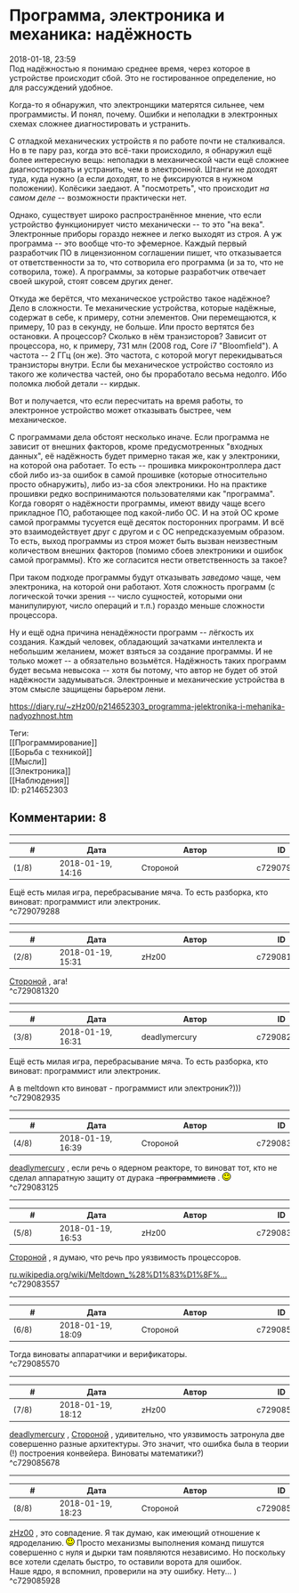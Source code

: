 Программа, электроника и механика: надёжность
=============================================

  
2018-01-18, 23:59  
 Под надёжностью я понимаю среднее время, через которое в устройстве происходит сбой. Это не гостированное определение, но для рассуждений удобное.   
   
 Когда-то я обнаружил, что электронщики матерятся сильнее, чем программисты. И понял, почему. Ошибки и неполадки в электронных схемах сложнее диагностировать и устранить.   
   
 С отладкой механических устройств я по работе почти не сталкивался. Но в те пару раз, когда это всё-таки происходило, я обнаружил ещё более интересную вещь: неполадки в механической части ещё сложнее диагностировать и устранить, чем в электронной. Штанги не доходят туда, куда нужно (а если доходят, то не фиксируются в нужном положении). Колёсики заедают. А "посмотреть", что происходит  *на самом деле*  -- возможности практически нет.   
   
 Однако, существует широко распространённое мнение, что если устройство функционирует чисто механически -- то это "на века". Электронные приборы гораздо нежнее и легко выходят из строя. А уж программа -- это вообще что-то эфемерное. Каждый первый разработчик ПО в лицензионном соглашении пишет, что отказывается от ответственности за то, что сотворила его программа (и за то, что не сотворила, тоже). А программы, за которые разработчик отвечает своей шкурой, стоят совсем других денег.   
   
 Откуда же берётся, что механическое устройство такое надёжное? Дело в сложности. Те механические устройства, которые надёжные, содержат в себе, к примеру, сотни элементов. Они перемещаются, к примеру, 10 раз в секунду, не больше. Или просто вертятся без остановки. А процессор? Сколько в нём транзисторов? Зависит от процессора, но, к примеру, 731 млн (2008 год, Core i7 "Bloomfield"). А частота -- 2 ГГц (он же). Это частота, с которой могут перекидываться транзисторы внутри. Если бы механическое устройство состояло из такого же количества частей, оно бы проработало весьма недолго. Ибо поломка любой детали -- кирдык.   
   
 Вот и получается, что если пересчитать на время работы, то электронное устройство может отказывать быстрее, чем механическое.   
   
 С программами дела обстоят несколько иначе. Если программа не зависит от внешних факторов, кроме предусмотренных "входных данных", её надёжность будет примерно такая же, как у электроники, на которой она работает. То есть -- прошивка микроконтроллера даст сбой либо из-за ошибок в самой прошивке (которые относительно просто обнаружить), либо из-за сбоя электроники. Но на практике прошивки редко воспринимаются пользователями как "программа". Когда говорят о надёжности программы, имеют ввиду чаще всего прикладное ПО, работающее под какой-либо ОС. И на этой ОС кроме самой программы тусуется ещё десяток посторонних программ. И всё это взаимодействует друг с другом и с ОС непредсказуемым образом. То есть, выход программы из строя может быть вызван неизвестным количеством внешних факторов (помимо сбоев электроники и ошибок самой программы). Кто же согласится нести ответственность за такое?   
   
 При таком подходе программы будут отказывать  *заведомо*  чаще, чем электроника, на которой они работают. Хотя сложность программ (с логической точки зрения -- число сущностей, которыми они манипулируют, число операций и т.п.) гораздо меньше сложности процессора.   
   
 Ну и ещё одна причина ненадёжности программ -- лёгкость их создания. Каждый человек, обладающий зачатками интеллекта и небольшим желанием, может взяться за создание программы. И не только может -- а обязательно возьмётся. Надёжность таких программ будет весьма невысока -- хотя бы потому, что автор не будет об этой надёжности задумываться. Электронные и механические устройства в этом смысле защищены барьером лени.   
  
<https://diary.ru/~zHz00/p214652303_programma-jelektronika-i-mehanika-nadyozhnost.htm>  
  
Теги:  
[[Программирование]]  
[[Борьба с техникой]]  
[[Мысли]]  
[[Электроника]]  
[[Наблюдения]]  
ID: p214652303  


Комментарии: 8
--------------

  


---



|         #         |              Дата              |                     Автор                     |           ID           |
| --- | --- | --- | --- |
| (1/8) | 2018-01-19, 14:16 | Стороной | c729079288 |

  
 Ещё есть милая игра, перебрасывание мяча. То есть разборка, кто виноват: программист или электроник.   
 ^c729079288

---



|         #         |              Дата              |                     Автор                     |           ID           |
| --- | --- | --- | --- |
| (2/8) | 2018-01-19, 15:31 | zHz00 | c729081320 |

  
  [Стороной](http://1047.diary.ru "И васильки, и я, и тополя")  , ага!   
 ^c729081320

---



|         #         |              Дата              |                     Автор                     |           ID           |
| --- | --- | --- | --- |
| (3/8) | 2018-01-19, 16:31 | deadlymercury | c729082935 |

  
  Ещё есть милая игра, перебрасывание мяча. То есть разборка, кто виноват: программист или электроник.   
    
 А в meltdown кто виноват - программист или электроник?)))   
 ^c729082935

---



|         #         |              Дата              |                     Автор                     |           ID           |
| --- | --- | --- | --- |
| (4/8) | 2018-01-19, 16:39 | Стороной | c729083125 |

  
  [deadlymercury](http://crazysupp.diary.ru "Записки безумного саппорта")  , если речь о ядерном реакторе, то виноват тот, кто не сделал аппаратную защиту от дурака  ~~-программиста~~  . ![:)](pics/3.gif)   
 ^c729083125

---



|         #         |              Дата              |                     Автор                     |           ID           |
| --- | --- | --- | --- |
| (5/8) | 2018-01-19, 16:53 | zHz00 | c729083557 |

  
  [Стороной](http://1047.diary.ru "И васильки, и я, и тополя")  , я думаю, что речь про уязвимость процессоров.   
   
  [ru.wikipedia.org/wiki/Meltdown\_%28%D1%83%D1%8F%...](https://ru.wikipedia.org/wiki/Meltdown_%28%D1%83%D1%8F%D0%B7%D0%B2%D0%B8%D0%BC%D0%BE%D1%81%D1%82%D1%8C%29)    
 ^c729083557

---



|         #         |              Дата              |                     Автор                     |           ID           |
| --- | --- | --- | --- |
| (6/8) | 2018-01-19, 18:09 | Стороной | c729085570 |

  
 Тогда виноваты аппаратчики и верификаторы.   
 ^c729085570

---



|         #         |              Дата              |                     Автор                     |           ID           |
| --- | --- | --- | --- |
| (7/8) | 2018-01-19, 18:12 | zHz00 | c729085678 |

  
  [deadlymercury](http://crazysupp.diary.ru "Записки безумного саппорта")  ,  [Стороной](http://1047.diary.ru "И васильки, и я, и тополя")  , удивительно, что уязвимость затронула две совершенно разные архитектуры. Это значит, что ошибка была в теории (!) построения конвейера. Виноваты математики?)   
 ^c729085678

---



|         #         |              Дата              |                     Автор                     |           ID           |
| --- | --- | --- | --- |
| (8/8) | 2018-01-19, 18:23 | Стороной | c729085928 |

  
  [zHz00](https://zHz00.diary.ru "Untitled")  , это совпадение. Я так думаю, как имеющий отношение к ядроделанию. ![:)](pics/3.gif) Просто механизмы выполнения команд пишутся совершенно с нуля и дырки там появляются независимо. Но поскольку все хотели сделать быстро, то оставили ворота для ошибок.   
 Наше ядро, я вспомнил, проверили на эту ошибку. Нету... )   
 ^c729085928